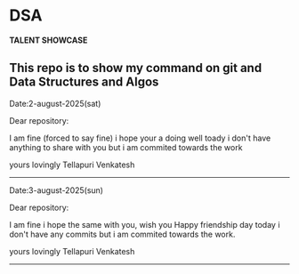 
# DSA

**TALENT SHOWCASE**

This repo is to show my command on git and Data Structures and Algos
--------------------------------------------------------------------------------------------------------------------
Date:2-august-2025(sat)

Dear repository:


 I am fine (forced to say fine) i hope your a doing well toady i don't have anything to share with you but i am commited towards the work


 yours lovingly
 Tellapuri Venkatesh

--------------------------------------------------------------------------------------------------------------------

Date:3-august-2025(sun)

Dear repository:

I am fine i hope the same with you, wish you Happy friendship day today i don't have any commits but i am commited towards the work.

yours lovingly
Tellapuri Venkatesh

--------------------------------------------------------------------------------------------------------------------



